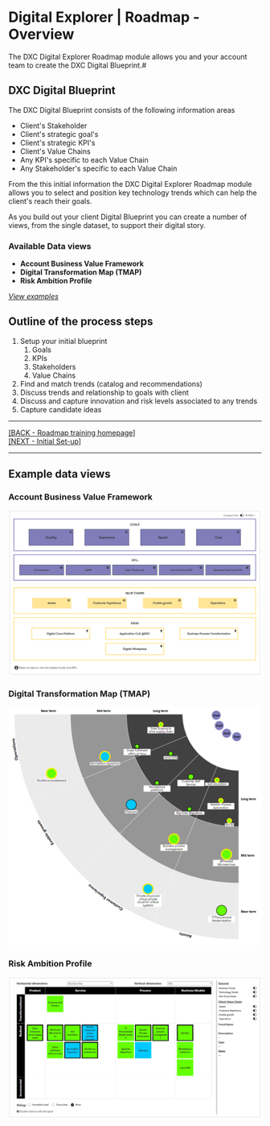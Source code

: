 # Digital Explorer | Roadmap - Overview

The DXC Digital Explorer Roadmap module allows you and your account team to create the DXC Digital Blueprint.# 

## DXC Digital Blueprint
The DXC Digital Blueprint consists of the following information areas

- Client's Stakeholder
- Client's strategic goal's
- Client's strategic KPI's
- Client's Value Chains
- Any KPI's specific to each Value Chain
- Any Stakeholder's specific to each Value Chain

From the this initial information the DXC Digital Explorer Roadmap module allows you to select and position key technology trends which can help the client's reach their goals.


As you build out your client Digital Blueprint you can create a number of views, from the single dataset, to support their digital story.

### Available Data views

- **Account Business Value Framework**
- **Digital Transformation Map (TMAP)**
- **Risk Ambition Profile**

[_View examples_](#Example-data-views)


## Outline of the process steps

1. Setup your initial blueprint
    1. Goals
    1. KPIs
    1. Stakeholders
    1. Value Chains
1. Find and match trends (catalog and recommendations)
1. Discuss trends and relationship to goals with client
1. Discuss and capture innovation and risk levels associated to any trends
1. Capture candidate ideas

---

[[BACK - Roadmap training homepage]](readme.md)<br>
[[NEXT - Initial Set-up]](InitialSetup.md)


---

## Example data views

### Account Business Value Framework

![](images/SampleBVF.png)

### Digital Transformation Map (TMAP)

![](images/SampleTMAP.png)


### Risk Ambition Profile

![](images/sampleRiskTable.png)